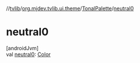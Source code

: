 //[tvlib](../../../index.md)/[org.mjdev.tvlib.ui.theme](../index.md)/[TonalPalette](index.md)/[neutral0](neutral0.md)

# neutral0

[androidJvm]\
val [neutral0](neutral0.md): [Color](https://developer.android.com/reference/kotlin/androidx/compose/ui/graphics/Color.html)

